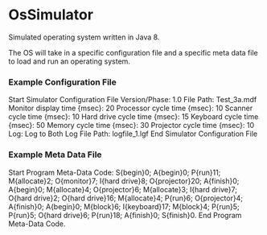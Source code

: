 # OsSimulator
Simulated operating system written in Java 8.

The OS will take in a specific configuration file and a specific meta data file to load and run an operating system.

### Example Configuration File

Start Simulator Configuration File
Version/Phase: 1.0
File Path: Test_3a.mdf
Monitor display time {msec}: 20
Processor cycle time {msec}: 10
Scanner cycle time {msec}: 10
Hard drive cycle time {msec}: 15
Keyboard cycle time {msec}: 50
Memory cycle time {msec}: 30
Projector cycle time {msec}: 10
Log: Log to Both
Log File Path: logfile_1.lgf
End Simulator Configuration File


### Example Meta Data File

Start Program Meta-Data Code:
S{begin}0; A{begin}0; P{run}11; M{allocate}2;
O{monitor}7; I{hard drive}8; O{projector}20; A{finish}0;
A{begin}0; M{allocate}4; O{projector}6; M{allocate}3; I{hard drive}7;
O{hard drive}2; O{hard drive}16; M{allocate}4;
P{run}6; O{projector}4; A{finish}0; A{begin}0; M{block}6; I{keyboard}17;
M{block}4; P{run}5; P{run}5; O{hard drive}6;
P{run}18; A{finish}0; S{finish}0.
End Program Meta-Data Code.

